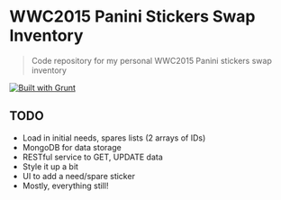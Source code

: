 # WWC2015 Panini Stickers Swap Inventory

> Code repository for my personal WWC2015 Panini stickers swap inventory

[![Built with Grunt](https://cdn.gruntjs.com/builtwith.png)](http://gruntjs.com/)

## TODO
 * Load in initial needs, spares lists (2 arrays of IDs)
 * MongoDB for data storage
 * RESTful service to GET, UPDATE data
 * Style it up a bit
 * UI to add a need/spare sticker
 * Mostly, everything still!
